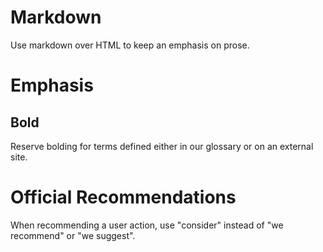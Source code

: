 # Markdown
Use markdown over HTML to keep an emphasis on prose.

# Emphasis

## Bold
Reserve bolding for terms defined either in our glossary or on an external site.

# Official Recommendations
When recommending a user action, use "consider" instead of "we recommend" or "we suggest".
